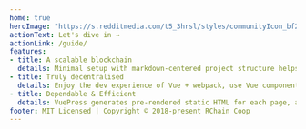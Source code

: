 ```yaml
---
home: true
heroImage: "https://s.redditmedia.com/t5_3hrsl/styles/communityIcon_bf27nm7zbll11.jpg?fm=pjpg&s=be43a37c23bffc5e26674f6ebf334aff"
actionText: Let's dive in →
actionLink: /guide/
features:
- title: A scalable blockchain
  details: Minimal setup with markdown-centered project structure helps you focus on writing.
- title: Truly decentralised
  details: Enjoy the dev experience of Vue + webpack, use Vue components in markdown, and develop custom themes with Vue.
- title: Dependable & Efficient
  details: VuePress generates pre-rendered static HTML for each page, and runs as an SPA once a page is loaded.
footer: MIT Licensed | Copyright © 2018-present RChain Coop
---
```


